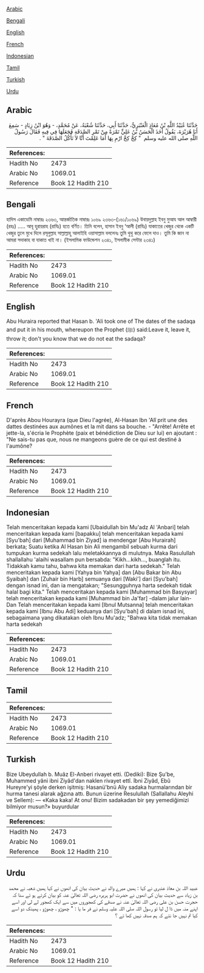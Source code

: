 [Arabic](#arabic)

[Bengali](#bengali)

[English](#english)

[French](#french)

[Indonesian](#indonesian)

[Tamil](#tamil)

[Turkish](#turkish)

[Urdu](#urdu)

## Arabic


<div dir="rtl" lang="ar" style={{fontSize:'larger',backgroundColor:'#f8f9fa',padding:20}}>
حَدَّثَنَا عُبَيْدُ اللَّهِ بْنُ مُعَاذٍ الْعَنْبَرِيُّ، حَدَّثَنَا أَبِي، حَدَّثَنَا شُعْبَةُ، عَنْ مُحَمَّدٍ، - وَهُوَ ابْنُ زِيَادٍ - سَمِعَ أَبَا هُرَيْرَةَ، يَقُولُ أَخَذَ الْحَسَنُ بْنُ عَلِيٍّ تَمْرَةً مِنْ تَمْرِ الصَّدَقَةِ فَجَعَلَهَا فِي فِيهِ فَقَالَ رَسُولُ اللَّهِ صلى الله عليه وسلم ‏ "‏ كِخْ كِخْ ارْمِ بِهَا أَمَا عَلِمْتَ أَنَّا لاَ نَأْكُلُ الصَّدَقَةَ ‏"‏ ‏.‏
</div>
<div style={{backgroundColor:'#f8f9fa',padding:20, marginBottom: 10}}><table> <thead> <tr> <th>References:</th> <th></th> </tr> </thead> <tbody><tr><td>Hadith No</td><td>2473</td></tr><tr><td>Arabic No</td><td>1069.01</td></tr><tr><td>Reference</td><td>Book 12 Hadith 210</td></tr></tbody></table></div>

## Bengali


<div dir="ltr" lang="bn" style={{fontSize:'larger',backgroundColor:'#f8f9fa',padding:20}}>
হাদিস একাডেমি নাম্বারঃ ২৩৬৩, আন্তর্জাতিক নাম্বারঃ ১০৬৯ ২৩৬৩-(১৬১/১০৬৯) উবায়দুল্লাহ ইবনু মুআয আল আম্বারী (রহঃ) ..... আবূ হুরায়রাহ (রাযিঃ) হতে বর্ণিত। তিনি বলেন, হাসান ইবনু ‘আলী (রাযিঃ) যাকাতের খেজুর থেকে একটি খেজুর তুলে মুখে দিলে রসূলুল্লাহ সাল্লাল্লাহু আলাইহি ওয়াসাল্লাম বললেনঃ তুমি থুথু করে ফেলে দাও। তুমি কি জান না আমরা সদাকাহ বা যাকাত খাই না। (ইসলামিক ফাউন্ডেশন ২৩৪১, ইসলামীক সেন্টার ২৩৪১)
</div>
<div style={{backgroundColor:'#f8f9fa',padding:20, marginBottom: 10}}><table> <thead> <tr> <th>References:</th> <th></th> </tr> </thead> <tbody><tr><td>Hadith No</td><td>2473</td></tr><tr><td>Arabic No</td><td>1069.01</td></tr><tr><td>Reference</td><td>Book 12 Hadith 210</td></tr></tbody></table></div>

## English


<div dir="ltr" lang="en" style={{fontSize:'larger',backgroundColor:'#f8f9fa',padding:20}}>
Abu Huraira reported that Hasan b. 'Ali took one of The dates of the sadaqa and put it in his mouth, whereupon the Prophet (ﷺ) said:Leave it, leave it, throw it; don't you know that we do not eat the sadaqa?
</div>
<div style={{backgroundColor:'#f8f9fa',padding:20, marginBottom: 10}}><table> <thead> <tr> <th>References:</th> <th></th> </tr> </thead> <tbody><tr><td>Hadith No</td><td>2473</td></tr><tr><td>Arabic No</td><td>1069.01</td></tr><tr><td>Reference</td><td>Book 12 Hadith 210</td></tr></tbody></table></div>

## French


<div dir="ltr" lang="fr" style={{fontSize:'larger',backgroundColor:'#f8f9fa',padding:20}}>
D'après Abou Hourayra (que Dieu l'agrée), Al-Hasan Ibn 'Alî prit une des dattes destinées aux aumônes et la mit dans sa bouche. - "Arrête! Arrête et jette-la, s'écria le Prophète (paix et bénédiction de Dieu sur lui) en ajoutant : "Ne sais-tu pas que, nous ne mangeons guère de ce qui est destiné à l'aumône?
</div>
<div style={{backgroundColor:'#f8f9fa',padding:20, marginBottom: 10}}><table> <thead> <tr> <th>References:</th> <th></th> </tr> </thead> <tbody><tr><td>Hadith No</td><td>2473</td></tr><tr><td>Arabic No</td><td>1069.01</td></tr><tr><td>Reference</td><td>Book 12 Hadith 210</td></tr></tbody></table></div>

## Indonesian


<div dir="ltr" lang="id" style={{fontSize:'larger',backgroundColor:'#f8f9fa',padding:20}}>
Telah menceritakan kepada kami [Ubaidullah bin Mu'adz Al 'Anbari] telah menceritakan kepada kami [bapakku] telah menceritakan kepada kami [Syu'bah] dari [Muhammad bin Ziyad] ia mendengar [Abu Hurairah] berkata; Suatu ketika Al Hasan bin Ali mengambil sebuah kurma dari tumpukan kurma sedekah lalu meletakkannya di mulutnya. Maka Rasulullah shallallahu 'alaihi wasallam pun bersabda: "Kikh…kikh…, buanglah itu. Tidakkah kamu tahu, bahwa kita memakan dari harta sedekah." Telah menceritakan kepada kami [Yahya bin Yahya] dan [Abu Bakar bin Abu Syaibah] dan [Zuhair bin Harb] semuanya dari [Waki'] dari [Syu'bah] dengan isnad ini, dan ia mengatakan; "Sesungguhnya harta sedekah tidak halal bagi kita." Telah menceritakan kepada kami [Muhammad bin Basysyar] telah menceritakan kepada kami [Muhammad bin Ja'far] -dalam jalur lain- Dan Telah menceritakan kepada kami [Ibnul Mutsanna] telah menceritakan kepada kami [Ibnu Abu Adi] keduanya dari [Syu'bah] di dalam isnad ini, sebagaimana yang dikatakan oleh Ibnu Mu'adz; "Bahwa kita tidak memakan harta sedekah
</div>
<div style={{backgroundColor:'#f8f9fa',padding:20, marginBottom: 10}}><table> <thead> <tr> <th>References:</th> <th></th> </tr> </thead> <tbody><tr><td>Hadith No</td><td>2473</td></tr><tr><td>Arabic No</td><td>1069.01</td></tr><tr><td>Reference</td><td>Book 12 Hadith 210</td></tr></tbody></table></div>

## Tamil


<div dir="ltr" lang="ta" style={{fontSize:'larger',backgroundColor:'#f8f9fa',padding:20}}>

</div>
<div style={{backgroundColor:'#f8f9fa',padding:20, marginBottom: 10}}><table> <thead> <tr> <th>References:</th> <th></th> </tr> </thead> <tbody><tr><td>Hadith No</td><td>2473</td></tr><tr><td>Arabic No</td><td>1069.01</td></tr><tr><td>Reference</td><td>Book 12 Hadith 210</td></tr></tbody></table></div>

## Turkish


<div dir="ltr" lang="tr" style={{fontSize:'larger',backgroundColor:'#f8f9fa',padding:20}}>
Bize Ubeydullah b. Muâz El-Anberi rivayet etti. (Dediki): Bize Şu'be, Muhammed yâni ibni Ziyâd'dan naklen rivayet ettî. îbni Ziyâd, Ebû Hureyre'yi şöyle derken işitmiş: Hasanü'bnü Aliy sadaka hurmalarından bir hurma tanesi alarak ağzına attı. Bunun üzerine Resulullah (Sallallahu Aleyhi ve Sellem): — «Kaka kaka! At onu! Bizim sadakadan bir şey yemediğimizi bilmiyor musun?» buyurdular
</div>
<div style={{backgroundColor:'#f8f9fa',padding:20, marginBottom: 10}}><table> <thead> <tr> <th>References:</th> <th></th> </tr> </thead> <tbody><tr><td>Hadith No</td><td>2473</td></tr><tr><td>Arabic No</td><td>1069.01</td></tr><tr><td>Reference</td><td>Book 12 Hadith 210</td></tr></tbody></table></div>

## Urdu


<div dir="rtl" lang="ur" style={{fontSize:'larger',backgroundColor:'#f8f9fa',padding:20}}>
عبید اللہ بن معاذ عنبری نے کہا : ہمیں میرے والد نے حدیث بیان کی انھوں نے کہا ہمیں شعبہ نے محمد بن زیاد سے حدیث بیان کی انھوں نے حضرت ابو ہریرہ رضی اللہ تعالیٰ عنہ کو بیان کرتے ہو ئے سنا کہ حجرت حسن بن علی رضی اللہ تعالیٰ عنہ نے صدقے کی کھجوروں میں سے ایک کھجور لے لی اور اسے اپنے منہ میں ڈا ل لیا تو رسول اللہ صلی اللہ علیہ وسلم نے فر ما یا : " چھوڑو ، چھوڑو ، پھینک دو اسے کیا تم نہیں جا نتے کہ ہم صدقہ نہیں کھا تے ؟
</div>
<div style={{backgroundColor:'#f8f9fa',padding:20, marginBottom: 10}}><table> <thead> <tr> <th>References:</th> <th></th> </tr> </thead> <tbody><tr><td>Hadith No</td><td>2473</td></tr><tr><td>Arabic No</td><td>1069.01</td></tr><tr><td>Reference</td><td>Book 12 Hadith 210</td></tr></tbody></table></div>